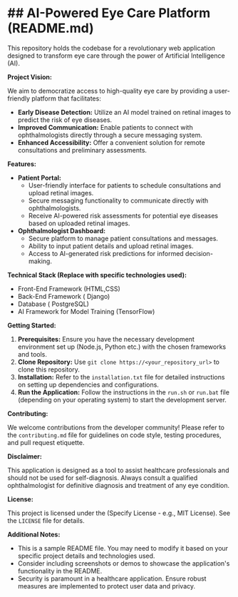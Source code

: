 # ## AI-Powered Eye Care Platform (README.md)

This repository holds the codebase for a revolutionary web application designed to transform eye care through the power of Artificial Intelligence (AI). 

**Project Vision:**

We aim to democratize access to high-quality eye care by providing a user-friendly platform that facilitates:

* **Early Disease Detection:** Utilize an AI model trained on retinal images to predict the risk of eye diseases.
* **Improved Communication:** Enable patients to connect with ophthalmologists directly through a secure messaging system.
* **Enhanced Accessibility:** Offer a convenient solution for remote consultations and preliminary assessments.

**Features:**

* **Patient Portal:**
    * User-friendly interface for patients to schedule consultations and upload retinal images.
    * Secure messaging functionality to communicate directly with ophthalmologists.
    * Receive AI-powered risk assessments for potential eye diseases based on uploaded retinal images.
* **Ophthalmologist Dashboard:**
    * Secure platform to manage patient consultations and messages.
    * Ability to input patient details and upload retinal images.
    * Access to AI-generated risk predictions for informed decision-making.

**Technical Stack (Replace with specific technologies used):**

* Front-End Framework (HTML,CSS)
* Back-End Framework ( Django)
* Database ( PostgreSQL)
* AI Framework for Model Training (TensorFlow)

**Getting Started:**

1. **Prerequisites:** Ensure you have the necessary development environment set up (Node.js, Python etc.) with the chosen frameworks and tools.
2. **Clone Repository:** Use `git clone https://<your_repository_url>` to clone this repository.
3. **Installation:** Refer to the `installation.txt` file for detailed instructions on setting up dependencies and configurations.
4. **Run the Application:** Follow the instructions in the `run.sh` or `run.bat` file (depending on your operating system) to start the development server.

**Contributing:**

We welcome contributions from the developer community! Please refer to the `contributing.md` file for guidelines on code style, testing procedures, and pull request etiquette.

**Disclaimer:**

This application is designed as a tool to assist healthcare professionals and should not be used for self-diagnosis. Always consult a qualified ophthalmologist for definitive diagnosis and treatment of any eye condition.

**License:**

This project is licensed under the (Specify License - e.g., MIT License). See the `LICENSE` file for details.

**Additional Notes:**

* This is a sample README file. You may need to modify it based on your specific project details and technologies used.
* Consider including screenshots or demos to showcase the application's functionality in the README.
*  Security is paramount in a healthcare application. Ensure robust measures are implemented to protect user data and privacy.
